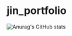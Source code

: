 # jin_portfolio
![Anurag's GitHub stats](https://github-readme-stats.vercel.app/api?username=jin9551&show_icons=true&theme=radical)
